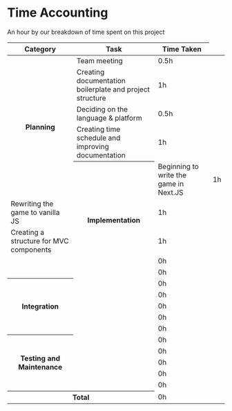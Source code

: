 # Time Accounting

An hour by our breakdown of time spent on this project

<table>
    <thead>
        <tr>
            <th>Category</th>
            <th>Task</th>
            <th>Time Taken</th>
        </tr>
    </thead>
    <tbody>
        <tr>
            <th rowspan=5>Planning</th>
            <td>Team meeting</td>
            <td>0.5h</td>
        </tr>
        <tr>
            <td>Creating documentation boilerplate and project structure</td>
            <td>1h</td>
        </tr>
        <tr>
            <td>Deciding on the language & platform</td>
            <td>0.5h</td>
        </tr>
        <tr>
            <td>Creating time schedule and improving documentation</td>
            <td>1h</td>
        </tr>
        <tr>
            <th rowspan=5>Implementation</th>
            <td>Beginning to write the game in Next.JS</td>
            <td>1h</td>
        </tr>
        <tr>
            <td>Rewriting the game to vanilla JS</td>
            <td>1h</td>
        </tr>
        <tr>
            <td>Creating a structure for MVC components</td>
            <td>1h</td>
        </tr>
        <tr>
            <td></td>
            <td>0h</td>
        </tr>
        <tr>
            <td></td>
            <td>0h</td>
        </tr>
        <tr>
            <th rowspan=5>Integration</th>
            <td></td>
            <td>0h</td>
        </tr>
        <tr>
            <td></td>
            <td>0h</td>
        </tr>
        <tr>
            <td></td>
            <td>0h</td>
        </tr>
        <tr>
            <td></td>
            <td>0h</td>
        </tr>
        <tr>
            <td></td>
            <td>0h</td>
        </tr>
        <tr>
            <th rowspan=5>Testing and Maintenance</th>
            <td></td>
            <td>0h</td>
        </tr>
        <tr>
            <td></td>
            <td>0h</td>
        </tr>
        <tr>
            <td></td>
            <td>0h</td>
        </tr>
        <tr>
            <td></td>
            <td>0h</td>
        </tr>
        <tr>
            <td></td>
            <td>0h</td>
        </tr>
        <tr>
            <th colspan=2>Total</th>
            <td>0h</td>
        </tr>
    </tbody>
</table>

